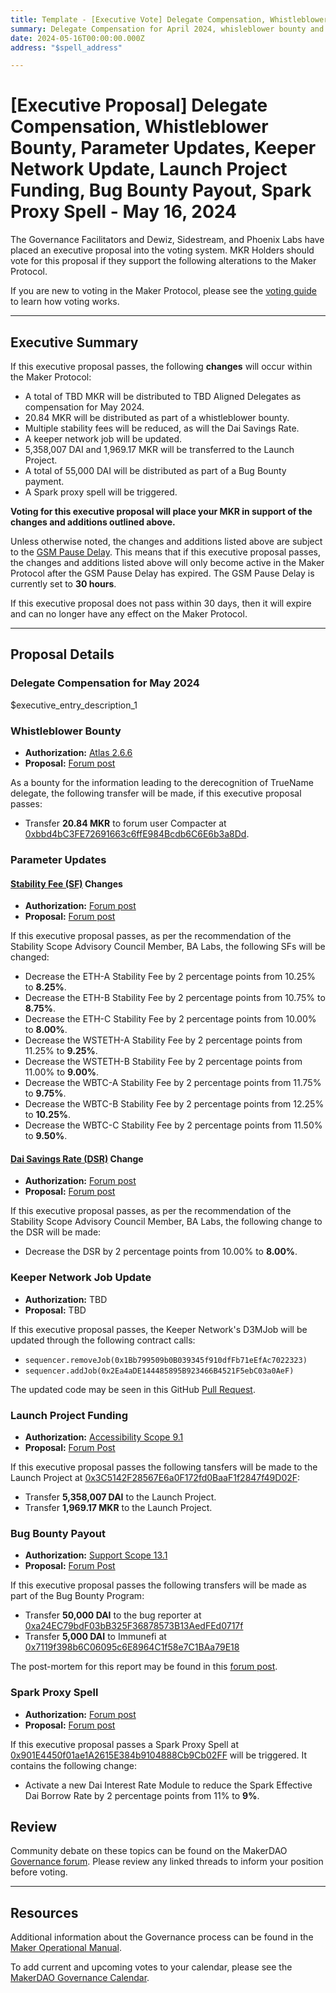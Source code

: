 ```yaml
---
title: Template - [Executive Vote] Delegate Compensation, Whistleblower Bounty, Parameter Updates, Keeper Network Update, Launch Project Funding, Bug Bounty Payout, Spark Proxy Spell - May 16, 2024
summary: Delegate Compensation for April 2024, whisleblower bounty and buffer payment for the offboarding of TrueName, stability fee and DSR updates, an update to a keeper network job, Dai and MKR funding for the Launch Project, payment of a bug bounty reward, execute Spark proxy spell.
date: 2024-05-16T00:00:00.000Z
address: "$spell_address"

---
```

# [Executive Proposal] Delegate Compensation, Whistleblower Bounty, Parameter Updates, Keeper Network Update, Launch Project Funding, Bug Bounty Payout, Spark Proxy Spell - May 16, 2024

The Governance Facilitators and Dewiz, Sidestream, and Phoenix Labs have placed an executive proposal into the voting system. MKR Holders should vote for this proposal if they support the following alterations to the Maker Protocol.

If you are new to voting in the Maker Protocol, please see the [voting guide](https://manual.makerdao.com/governance/voting-in-makerdao/on-chain-governance) to learn how voting works.

---

## Executive Summary

If this executive proposal passes, the following **changes** will occur within the Maker Protocol:
- A total of TBD MKR will be distributed to TBD Aligned Delegates as compensation for May 2024.
- 20.84 MKR will be distributed as part of a whistleblower bounty.
- Multiple stability fees will be reduced, as will the Dai Savings Rate.
- A keeper network job will be updated.
- 5,358,007 DAI and 1,969.17 MKR will be transferred to the Launch Project.
- A total of 55,000 DAI will be distributed as part of a Bug Bounty payment.
- A Spark proxy spell will be triggered.

**Voting for this executive proposal will place your MKR in support of the changes and additions outlined above.**

Unless otherwise noted, the changes and additions listed above are subject to the [GSM Pause Delay](https://manual.makerdao.com/parameter-index/core/param-gsm-pause-delay). This means that if this executive proposal passes, the changes and additions listed above will only become active in the Maker Protocol after the GSM Pause Delay has expired. The GSM Pause Delay is currently set to **30 hours**.

If this executive proposal does not pass within 30 days, then it will expire and can no longer have any effect on the Maker Protocol.


---

## Proposal Details

### Delegate Compensation for May 2024

$executive_entry_description_1

### Whistleblower Bounty

* **Authorization:** [Atlas 2.6.6](https://mips.makerdao.com/mips/details/MIP101#2-6-6-aligned-delegate-operational-security)
* **Proposal:** [Forum post](https://forum.makerdao.com/t/ad-derecognition-due-to-operational-security-breach-april-5-2024/24043)

As a bounty for the information leading to the derecognition of TrueName delegate, the following transfer will be made, if this executive proposal passes:

- Transfer **20.84 MKR** to forum user Compacter at [0xbbd4bC3FE72691663c6ffE984Bcdb6C6E6b3a8Dd](https://etherscan.io/address/0xbbd4bC3FE72691663c6ffE984Bcdb6C6E6b3a8Dd).

### Parameter Updates

#### [Stability Fee (SF)](https://mips.makerdao.com/mips/details/MIP104#14-3-1-3-stability-fee-sf-) Changes

* **Authorization:** [Forum post](https://forum.makerdao.com/t/stability-scope-parameter-changes-13-under-sta-article-3-3/24250/2)
* **Proposal:** [Forum post](https://forum.makerdao.com/t/stability-scope-parameter-changes-13-under-sta-article-3-3/24250)

If this executive proposal passes, as per the recommendation of the Stability Scope Advisory Council Member, BA Labs, the following SFs will be changed:

- Decrease the ETH-A Stability Fee by 2 percentage points from 10.25% to **8.25%**.
- Decrease the ETH-B Stability Fee by 2 percentage points from 10.75% to **8.75%**.
- Decrease the ETH-C Stability Fee by 2 percentage points from 10.00% to **8.00%**.
- Decrease the WSTETH-A Stability Fee by 2 percentage points from 11.25% to **9.25%**.
- Decrease the WSTETH-B Stability Fee by 2 percentage points from 11.00% to **9.00%**.
- Decrease the WBTC-A Stability Fee by 2 percentage points from 11.75% to **9.75%**.
- Decrease the WBTC-B Stability Fee by 2 percentage points from 12.25% to **10.25%**.
- Decrease the WBTC-C Stability Fee by 2 percentage points from 11.50% to **9.50%**.

#### [Dai Savings Rate (DSR)](https://manual.makerdao.com/parameter-index/core/param-dai-savings-rate) Change

* **Authorization:** [Forum post](https://forum.makerdao.com/t/stability-scope-parameter-changes-13-under-sta-article-3-3/24250/2)
* **Proposal:** [Forum post](https://forum.makerdao.com/t/stability-scope-parameter-changes-13-under-sta-article-3-3/24250)

If this executive proposal passes, as per the recommendation of the Stability Scope Advisory Council Member, BA Labs, the following change to the DSR will be made:

- Decrease the DSR by 2 percentage points from 10.00% to **8.00%**.

### Keeper Network Job Update

* **Authorization:** TBD
* **Proposal:** TBD

If this executive proposal passes, the Keeper Network's D3MJob will be updated through the following contract calls:

- `sequencer.removeJob(0x1Bb799509b0B039345f910dfFb71eEfAc7022323)`
- `sequencer.addJob(0x2Ea4aDE144485895B923466B4521F5ebC03a0AeF)`

The updated code may be seen in this GitHub [Pull Request](https://github.com/makerdao/dss-cron/pull/24).

### Launch Project Funding

* **Authorization:** [Accessibility Scope 9.1](https://mips.makerdao.com/mips/details/MIP108#9-1-launch-project-budget)
* **Proposal:** [Forum Post](https://forum.makerdao.com/t/utilization-of-the-launch-project-under-the-accessibility-scope/21468/16)

If this executive proposal passes the following tansfers will be made to the Launch Project at [0x3C5142F28567E6a0F172fd0BaaF1f2847f49D02F](https://etherscan.io/address/0x3C5142F28567E6a0F172fd0BaaF1f2847f49D02F):

- Transfer **5,358,007 DAI** to the Launch Project.
- Transfer **1,969.17 MKR** to the Launch Project.

### Bug Bounty Payout

* **Authorization:** [Support Scope 13.1](https://forum.makerdao.com/t/bounty-payout-request-for-immunefi-bug-29806/24240/2)
* **Proposal:** [Forum Post](https://forum.makerdao.com/t/bounty-payout-request-for-immunefi-bug-29806/24240)

If this executive proposal passes the following transfers will be made as part of the Bug Bounty Program:

- Transfer **50,000 DAI** to the bug reporter at [0xa24EC79bdF03bB325F36878573B13AedFEd0717f](https://etherscan.io/address/0xa24EC79bdF03bB325F36878573B13AedFEd0717f)
- Transfer **5,000 DAI** to Immunefi at [0x7119f398b6C06095c6E8964C1f58e7C1BAa79E18](https://etherscan.io/address/0x7119f398b6C06095c6E8964C1f58e7C1BAa79E18)

The post-mortem for this report may be found in this [forum post](https://forum.makerdao.com/t/post-mortem-for-immunefi-bug-report-29806/24239).

### Spark Proxy Spell

* **Authorization:** [Forum post](https://forum.makerdao.com/t/stability-scope-parameter-changes-13-under-sta-article-3-3/24250/2)
* **Proposal:** [Forum post](https://forum.makerdao.com/t/stability-scope-parameter-changes-13-under-sta-article-3-3/24250)

If this executive proposal passes a Spark Proxy Spell at [0x901E4450f01ae1A2615E384b9104888Cb9Cb02FF](https://etherscan.io/address/0x901E4450f01ae1A2615E384b9104888Cb9Cb02FF) will be triggered. It contains the following change:

- Activate a new Dai Interest Rate Module to reduce the Spark Effective Dai Borrow Rate by 2 percentage points from 11% to **9%**.

## Review

Community debate on these topics can be found on the MakerDAO [Governance forum](https://forum.makerdao.com/). Please review any linked threads to inform your position before voting.

---

## Resources

Additional information about the Governance process can be found in the [Maker Operational Manual](https://manual.makerdao.com).

To add current and upcoming votes to your calendar, please see the [MakerDAO Governance Calendar](https://manual.makerdao.com/makerdao/calendars/governance-calendar).
